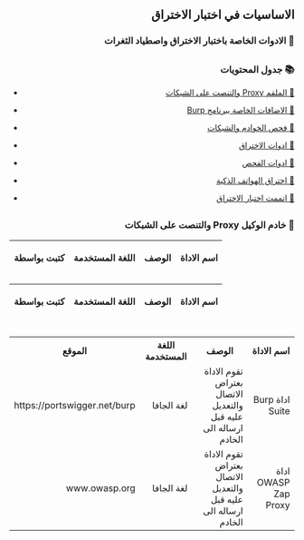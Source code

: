 <h2 dir='rtl' align='right'>الاساسيات في اختبار الاختراق  </h2>

<h3 dir='rtl' align='right'> 🧰 الادوات الخاصة باختبار الاختراق واصطياد الثغرات</h3>

## <h3 dir='rtl' align='right'>📚 جدول المحتويات  </h3>

  - [<p dir='rtl' align='right'>🧰 الملقم Proxy  والتنصت على الشبكات </p>](#Proxy-&-Network-Sniffer)
  - [<p dir='rtl' align='right'>🧰 الاضافات الخاصة ببرنامج Burp </p>](#Burp-Extensions) 
  - [<p dir='rtl' align='right'>🧰 فحص الخوادم والشبكات  </p>](#Recon,-OSINT-&-Discovery)
  - [<p dir='rtl' align='right'>🧰 ادوات الاختراق  </p>](#Exploitation)
  - [<p dir='rtl' align='right'>🧰 ادوات الفحص</p>](#Scanners)
  - [<p dir='rtl' align='right'>🧰 اختراق الهواتف الذكية </p>](#Mobile-Hacking)
  - [<p dir='rtl' align='right'>🧰 اتممت اختبار الاختراق</p>](#Automation)
  
  ## <h3 dir='rtl' align='right'>🧰 خادم الوكيل Proxy  والتنصت على الشبكات </h3>
  
| <p dir='rtl' align='right'>كتبت بواسطة </p> 	| <p dir='rtl' align='right'>  اللغة المستخدمة </p> 	| <p dir='rtl' align='right'>الوصف  </p>   | <p dir='rtl' align='right'> اسم الاداة</p>   |
|------	|-------------	|------------  |------------- |


| <p dir='rtl' align='right'>كتبت بواسطة </p> 	| <p dir='rtl' align='right'>  اللغة المستخدمة </p> 	| <p dir='rtl' align='right'>الوصف  </p>   | <p dir='rtl' align='right'> اسم الاداة</p>   |
|------	|-------------	|------------  |------------- |

  <table dir='rtl' align="right">
  <tr>
    <th>اسم الاداة </th>
    <th> الوصف </th>
    <th> اللغة المستخدمة </th>
    <th> الموقع </th>
    <tr>
    <td> اداة Burp Suite </td> 
    <td>تقوم الاداة بعتراض الاتصال والتعديل عليه قبل ارساله الى الخادم</td>
    <td>لغة الجافا </td>
    <td>https://portswigger.net/burp</td>
  </tr>  
      <tr>
    <td> اداة OWASP Zap Proxy </td> 
    <td>تقوم الاداة بعتراض الاتصال والتعديل عليه قبل ارساله الى الخادم</td>
    <td>لغة الجافا </td>
    <td>www.owasp.org</td>
  </tr>  
  </tr>
  
  </table>
